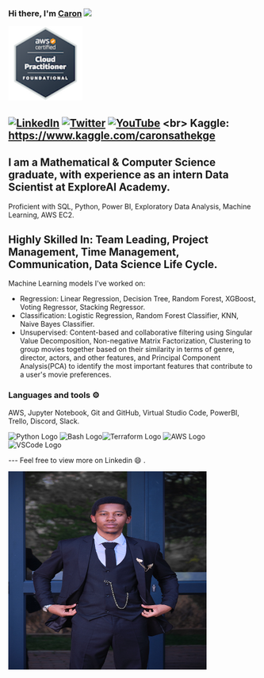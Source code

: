 ### Hi there, I'm [Caron](https://mrsathekge.github.io/ds-portfolio/) <img src="https://raw.githubusercontent.com/MartinHeinz/MartinHeinz/master/wave.gif" width="30px">
<img src="Matheti-Caron-Sathekge-aws-certified-cloud-practitioner.png" alt="My AWS Certified Cloud Practitioner Badge" width="150" height="150"/>

[![LinkedIn](https://img.shields.io/badge/linkedin-%230077B5.svg?style=for-the-badge&logo=linkedin&logoColor=white)](https://www.linkedin.com/in/1mrsathekge/)
[![Twitter](https://img.shields.io/badge/Twitter-%231DA1F2.svg?style=for-the-badge&logo=Twitter&logoColor=white)](https://twitter.com/CaronSathekge)
[![YouTube](https://img.shields.io/badge/YouTube-%23FF0000.svg?style=for-the-badge&logo=YouTube&logoColor=white)]([https://youtube.com/@rishabkumar7](https://www.youtube.com/watch?v=UibOhkZMYW8))
<br>
Kaggle: https://www.kaggle.com/caronsathekge
---
I am a Mathematical & Computer Science graduate, with experience as an intern Data Scientist at ExploreAI Academy.
---
Proficient with SQL, Python, Power BI, Exploratory Data Analysis, Machine Learning, AWS EC2.

**Highly Skilled In:**
Team Leading, Project Management, Time Management, Communication, Data Science Life Cycle.
---
Machine Learning models I've worked on:
- Regression: Linear Regression, Decision Tree, Random Forest, XGBoost, Voting Regressor, Stacking Regressor.
- Classification: Logistic Regression, Random Forest Classifier, KNN, Naive Bayes Classifier.
- Unsupervised: Content-based and collaborative filtering using Singular Value Decomposition, Non-negative Matrix Factorization, Clustering to group movies together based on their similarity in terms of genre, director, actors, and other features, and Principal Component Analysis(PCA) to identify the most important features that contribute to a user's movie preferences.

### Languages and tools ⚙️
AWS, Jupyter Notebook, Git and GitHub, Virtual Studio Code, PowerBI, Trello, Discord, Slack.


<p>
<img src="https://cdn.worldvectorlogo.com/logos/python-5.svg" alt="Python Logo" width="50" height="50"/> <img src="https://cdn.worldvectorlogo.com/logos/bash-1.svg" alt="Bash Logo" width="50" height="50"/><img src="https://cdn.worldvectorlogo.com/logos/terraform-enterprise.svg" alt="Terraform Logo" width="50" height="50"/> <img src="https://cdn.worldvectorlogo.com/logos/aws-2.svg" alt="AWS Logo" width="50" height="50"/> <img src="https://cdn.worldvectorlogo.com/logos/visual-studio-code-1.svg" alt="VSCode Logo" width="50" height="50"/>
</p>
---
Feel free to view more on Linkedin 😄 .

<img
  src="Caron_Sathekge.jpg"
  alt="A picture of Caron Sathekge"
  style="display: inline-block; margin: 0 auto; height: 400px; width: 400px">

<!--
**MrSathekge/MrSathekge** is a ✨ _special_ ✨ repository because its `README.md` (this file) appears on your GitHub profile.

Here are some ideas to get you started:

- 🔭 I’m currently working on ...
- 🌱 I’m currently learning ...
- 👯 I’m looking to collaborate on ...
- 🤔 I’m looking for help with ...
- 💬 Ask me about ...
- 📫 How to reach me: ...
- 😄 Pronouns: ...
- ⚡ Fun fact: ...
-->
